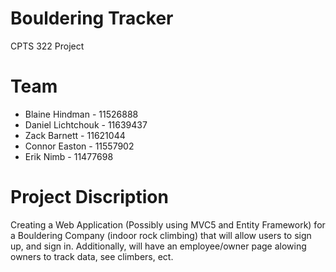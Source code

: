 # Bouldering Tracker
CPTS 322 Project 

# Team
* Blaine Hindman - 11526888
* Daniel Lichtchouk - 11639437
* Zack Barnett - 11621044
* Connor Easton - 11557902
* Erik Nimb - 11477698

# Project Discription
Creating a Web Application (Possibly using MVC5 and Entity Framework) for a Bouldering Company (indoor rock climbing) that will allow users to sign up, and sign in. Additionally, will have an employee/owner page alowing owners to track data, see climbers, ect.
